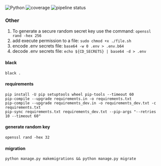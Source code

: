 ![Python](https://img.shields.io/badge/python-3.11-blue.svg)
![coverage](coverage.svg)
![pipeline status](https://gitlab.com/ORG/REPO/badges/main/pipeline.svg)



### Other

1. To generate a secure random secret key use the command: `openssl rand -hex 256`
2. add execute permission to a file: `sudo chmod +x ./file.sh`
3. encode .env secrets file: `base64 -w 0 .env > .env.b64`
4. decode .env secrets file: `echo ${CD_SECRETS} | base64 -d > .env`


#### black
```shell
black .
```

#### requirements
```shell
pip install -U pip setuptools wheel pip-tools --timeout 60
pip-compile --upgrade requirements.in -o requirements.txt
pip-compile --upgrade requirements_dev.in -o requirements_dev.txt -c requirements.txt
pip-sync requirements.txt requirements_dev.txt --pip-args "--retries 10 --timeout 60"
```

#### generate random key
```shell
openssl rand -hex 32
```

#### migration
```shell
python manage.py makemigrations && python manage.py migrate
```

#### 
```shell

```
